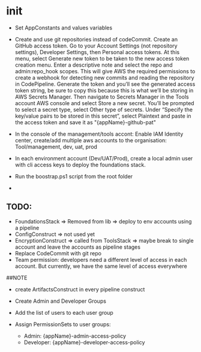 # init
- Set AppConstants and values variables
- Create and use git repositories instead of codeCommit. Create an GitHub access token. Go to your Account Settings (not repository settings), Developer Settings, then Personal access tokens.
At this menu, select Generate new token to be taken to the new access token creation menu. Enter a descriptive note and select the repo and admin:repo_hook scopes. This will give AWS the required permissions to create a webhook for detecting new commits and reading the repository in CodePipeline. Generate the token and you’ll see the generated access token string, be sure to copy this because this is what we’ll be storing in AWS Secrets Manager.
Then navigate to Secrets Manager in the Tools account AWS console and select Store a new secret. You’ll be prompted to select a secret type, select Other type of secrets. Under “Specify the key/value pairs to be stored in this secret”, select Plaintext and paste in the access token and save it as "{appName}-github-pat"

- In the console of the management/tools accont: Enable IAM Identity center, create/add multiple aws accounts to the organisation: Tool/management, dev, uat, prod
- In each environment account (Dev/UAT/Prod), create a local admin user with cli access keys to deploy the foundations stack.
- Run the boostrap.ps1 script from the root folder
- 

## TODO:
 - FoundationsStack => Removed from lib => deploy to env accounts using a pipeline
 - ConfigConstruct => not used yet
 - EncryptionConstruct => called from ToolsStack => maybe break to single account and leave the accounts as pipeline stages
 - Replace CodeCommit with git repo
 - Team permission: developers need a different level of access in each account. But currently, we have the same level of access everywhere

 ##NOTE
 - create ArtifactsConstruct in every pipeline construct


- Create Admin and Developer Groups 
- Add the list of users to each user group
- Assign PermissionSets to user groups:
   - Admin: {appName}-admin-access-policy
   - Developer: {appName}-developer-access-policy



